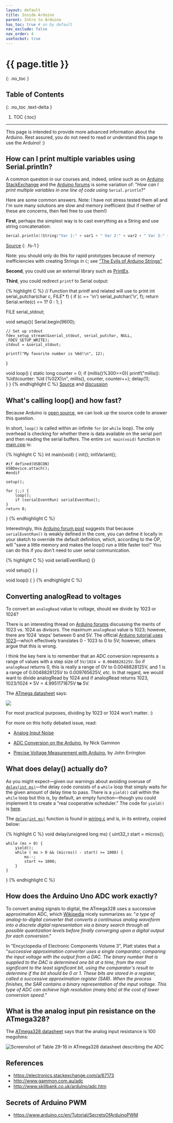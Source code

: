 ```yaml
---
layout: default
title: Inside Arduino
parent: Intro to Arduino
has_toc: true # on by default
nav_exclude: false
nav_order: 4
usetocbot: true
---
```

# {{ page.title }}
{: .no_toc }

## Table of Contents
{: .no_toc .text-delta }

1. TOC
{:toc}
---

This page is intended to provide more advanced information about the Arduino. Rest assured, you do not need to read or understand this page to use the Arduino! :)

## How can I print multiple variables using Serial.println?

A common question in our courses and, indeed, online such as on [Arduino StackExchange](https://arduino.stackexchange.com/) and the [Arduino forums](https://forum.arduino.cc/) is some variation of: "*How can I print multiple variables in one line of code using* `Serial.println`?" 

Here are some common answers. Note: I have not stress tested them all and I'm sure many solutions are slow and memory inefficient (but if neither of these are concerns, then feel free to use them!)

**First**, perhaps the simplest way is to cast everything as a String and use string concatenation:

``` C
Serial.println((String)"Var 1:" + var1 + " Var 2:" + var2 + " Var 3:" + var3);
```
[Source](https://arduino.stackexchange.com/a/69566)
{: .fs-1 }

Note: you should only do this for rapid prototypes because of memory inefficiencies with creating Strings in `C`; see ["The Evils of Arduino Strings"](https://hackingmajenkoblog.wordpress.com/2016/02/04/the-evils-of-arduino-strings/)

**Second**, you could use an external library such as [PrintEx](https://github.com/Chris--A/PrintEx#printex-library-for-arduino-).

**Third**, you could redirect `printf` to Serial output:

{% highlight C %}
// Function that printf and related will use to print
int serial_putchar(char c, FILE* f) {
    if (c == '\n') serial_putchar('\r', f);
    return Serial.write(c) == 1? 0 : 1;
}

FILE serial_stdout;

void setup(){
    Serial.begin(9600);

    // Set up stdout
    fdev_setup_stream(&serial_stdout, serial_putchar, NULL, _FDEV_SETUP_WRITE);
    stdout = &serial_stdout;

    printf("My favorite number is %6d!\n", 12);
}

void loop() {
  static long counter = 0;
  if (millis()%300==0){
    printf("millis(): %ld\tcounter: %ld (%02X)\n", millis(), counter, counter++);
    delay(1);    
  }
}
{% endhighlight C %}
[Source](https://arduino.stackexchange.com/a/480) and [discussion](https://forum.arduino.cc/index.php/topic,120440.0.html)

## What's calling loop() and how fast?

Because Arduino is [open source](https://github.com/arduino), we can look up the source code to answer this question. 

In short, `loop()` is called within an infinite `for` (or `while` loop). The only overhead is checking for whether there is data available on the serial port and then reading the serial buffers. The entire `int main(void)` function in [main.cpp](https://github.com/arduino/ArduinoCore-avr/blob/2f67c916f6ab6193c404eebe22efe901e0f9542d/cores/arduino/main.cpp) is:

{% highlight C %}
int main(void)
{
    init();
    initVariant();

    #if defined(USBCON)
    USBDevice.attach();
    #endif

    setup();

    for (;;) {
        loop();
        if (serialEventRun) serialEventRun();
    }
    return 0;
}
{% endhighlight C %}

Interestingly, this [Arduino forum post](https://forum.arduino.cc/index.php?topic=615714.0) suggests that because `serialEventRun()` is weakly defined in the core, you can define it locally in your sketch to override the default definition, which, according to the OP, will "save a little memory and makes the loop() run a little faster too!" You can do this if you don't need to user serial communication.

{% highlight C %}
void serialEventRun() {}

void setup() {
}

void loop() {
}
{% endhighlight C %}

## Converting analogRead to voltages

To convert an `analogRead` value to voltage, should we divide by 1023 or 1024?

There is an interesting thread on [Arduino forums](https://forum.arduino.cc/index.php?topic=303189.msg2109121) discussing the merits of 1023 vs. 1024 as divisors. The maximum `analogRead` value is 1023; however, there are 1024 'steps' between 0 and 5V. The official [Arduino tutorial uses 1023](https://www.arduino.cc/en/Tutorial/ReadAnalogVoltage)—which effectively translates 0 - 1023 to 0 to 5V; however, others argue that this is wrong.

I think the key here is to remember that an ADC conversion represents a range of values with a step size of `5V/1024 = 0.0048828125V`. So if `analogRead` returns 0, this is really a range of 0V to 0.0048828125V, and 1 is a range of 0.0048828125V to 0.009765625V, *etc.* In that regard, we would want to divide analogRead by 1024 and if analogRead returns 1023, 1023/1024 * 5V = 4.9951171875V **to** 5V.

The [ATmega datasheet](https://www.sparkfun.com/datasheets/Components/SMD/ATMega328.pdf) says:

![](assets/images/ATMegaDatasheet_ADCConversionResult.png)

For most practical purposes, dividing by 1023 or 1024 won't matter. :)

For more on this hotly debated issue, read:
- [Analog Input Noise](https://forum.arduino.cc/t/analog-input-noise/597713/6)
 
- [ADC Conversion on the Arduino](https://www.gammon.com.au/adc), by Nick Gammon

- [Precise Voltage Measurement with Arduino](http://www.skillbank.co.uk/arduino/measure.htm), by John Errington

## What does delay() actually do?

As you might expect—given our warnings about avoiding overuse of [`delay(int ms)`](https://www.arduino.cc/reference/en/language/functions/time/delay/)—the delay code consists of a `while` loop that simply waits for the given amount of delay time to pass. There is a `yield()` call within the `while` loop but this is, by default, an empty function—though you could implement it to create a "real cooperative scheduler." The code for `yield()` is [here](https://github.com/arduino/ArduinoCore-avr/blob/2f67c916f6ab6193c404eebe22efe901e0f9542d/cores/arduino/hooks.c).

The [`delay(int ms)`](https://www.arduino.cc/reference/en/language/functions/time/delay/) function is found in [wiring.c](https://github.com/arduino/ArduinoCore-avr/blob/2f67c916f6ab6193c404eebe22efe901e0f9542d/cores/arduino/wiring.c) and is, in its entirety, copied below:

{% highlight C %}
void delay(unsigned long ms)
{
	uint32_t start = micros();

	while (ms > 0) {
		yield();
		while ( ms > 0 && (micros() - start) >= 1000) {
			ms--;
			start += 1000;
		}
	}
}
{% endhighlight C %}

## How does the Arduino Uno ADC work exactly?

To convert analog signals to digital, the ATmega328 uses a successive approximation ADC, which [Wikipedia](https://en.wikipedia.org/wiki/Successive_approximation_ADC) nicely summarizes as: "*a type of analog-to-digital converter that converts a continuous analog waveform into a discrete digital representation via a binary search through all possible quantization levels before finally converging upon a digital output for each conversion*."

In "Encyclopedia of Electronic Components Volume 3", Platt states that a "*successive approximation converter uses a single comparator, comparing the input voltage with the output from a DAC. The binary number that is supplied to the DAC is determined one bit at a time, from the most significant to the least significant bit, using the comparator's result to determine if the bit should be 0 or 1. These bits are stored in a register, called a successive approximation register (SAR). When the process finishes, the SAR contains a binary representation of the input voltage. This type of ADC can achieve high resolution (many bits) at the cost of lower conversion speed.*"

## What is the analog input pin resistance on the ATmega328?

The [ATmega328 datasheet](http://ww1.microchip.com/downloads/en/DeviceDoc/ATmega48A-PA-88A-PA-168A-PA-328-P-DS-DS40002061A.pdf) says that the analog input resistance is 100 megohms:

![Screenshot of Table 29-16 in ATmega328 datasheet describing the ADC](assets/images/ATmega328_Datasheet_Screenshot_ADCCharacteristics.png)

<!-- An additional in-depth thread describing this here: https://www.avrfreaks.net/forum/input-impedance-digital-ios-atmega328p -->

## References
- https://electronics.stackexchange.com/a/67173
- http://www.gammon.com.au/adc
- http://www.skillbank.co.uk/arduino/adc.htm

## Secrets of Arduino PWM

- https://www.arduino.cc/en/Tutorial/SecretsOfArduinoPWM

<!-- Another nice article is Protecting Inputs in Digital Electronics: https://www.digikey.com/en/articles/protecting-inputs-in-digital-electronics -->

